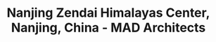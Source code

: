 ---
title: Nanjing Zendai Himalayas Center, Nanjing, China - MAD Architects
layout: entry
presentation: side-by-side
object:
  - id: exrr-2023-103
order: 401
menu: false
---